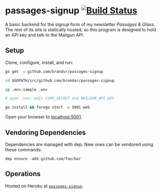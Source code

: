 # passages-signup [![Build Status](https://travis-ci.org/brandur/passages-signup.svg?branch=master)](https://travis-ci.org/brandur/passages-signup)

A basic backend for the signup form of my newsletter
_Passages & Glass_. The rest of its site is statically
hosted, so this program is designed to hold an API key and
talk to the Mailgun API.

## Setup

Clone, configure, install, and run:

``` sh
go get -u github.com/brandur/passages-signup

cd $GOPATH/src/github.com/brandur/passages-signup

cp .env.sample .env

# open .env; edit CSRF_SECRET and MAILGUN_API_KEY

go install && forego start -p 5001 web
```

Open your browser to [localhost:5001](http://localhost:5001).

## Vendoring Dependencies

Dependencies are managed with dep. New ones can be vendored
using these commands:

    dep ensure -add github.com/foo/bar

## Operations

Hosted on Heroku at [`passages-signup`][heroku].

[heroku]: https://passages-signup.herokuapp.com
